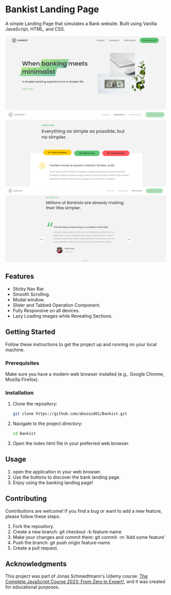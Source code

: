# Bankist Landing Page

A simple Landing Page that simulates a Bank website. Built using Vanilla JavaScript, HTML, and CSS.

![Banking Interface Screenshot1](screenshots/img-1.png)
![Banking Interface Screenshot2](screenshots/img-2.png)
![Banking Interface Screenshot3](screenshots/img-3.png)

## Features

- Sticky Nav Bar.
- Smooth Scrolling.
- Modal window.
- Slider and Tabbed Operation Component.
- Fully Responsive on all devices.
- Lazy Loading images while Revealing Sections.

## Getting Started

Follow these instructions to get the project up and running on your local machine.

### Prerequisites

Make sure you have a modern web browser installed (e.g., Google Chrome, Mozilla Firefox).

### Installation

1. Clone the repository:

   ```bash
   git clone https://github.com/abozaid01/Bankist.git
   ```

2. Navigate to the project directory:

   ```bash
   cd Bankist
   ```

3. Open the index.html file in your preferred web browser.

## Usage

1. open the application in your web browser.
2. Use the buttons to discover the bank landing page.
3. Enjoy using the banking landing page!

## Contributing

Contributions are welcome! If you find a bug or want to add a new feature, please follow these steps:

1. Fork the repository.
2. Create a new branch: git checkout -b feature-name
3. Make your changes and commit them: git commit -m 'Add some feature'
4. Push the branch: git push origin feature-name
5. Create a pull request.

## Acknowledgments

This project was part of Jonas Schmedtmann's Udemy course: [The Complete JavaScript Course 2023: From Zero to Expert!](https://www.udemy.com/course/the-complete-javascript-course/), and it was created for educational purposes.
